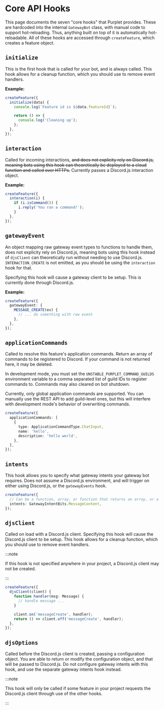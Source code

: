 # Core API Hooks

This page documents the seven "core hooks" that Purplet provides. These are hardcoded into the internal `GatewayBot` class, with manual code to support hot-reloading. Thus, anything built on top of it is automatically hot-reloadable. All of these hooks are accessed through `createFeature`, which creates a feature object.

## `initialize`

This is the first hook that is called for your bot, and is always called. This hook allows for a cleanup function, which you should use to remove event handlers.

**Example:**

```ts
createFeature({
  initialize(data) {
    console.log(`Feature id is ${data.featureId}`);

    return () => {
      console.log('Cleaning up');
    };
  },
});
```

## `interaction`

Called for incoming interactions, ~~and does not explicity rely on Discord.js, meaning bots using this hook can theoretically be deployed to a cloud function and called over HTTPs.~~ Currently passes a Discord.js interaction object.

**Example:**

```ts
createFeature({
  interaction(i) {
    if (i.isCommand()) {
      i.reply('You ran a command!');
    }
  },
});
```

## `gatewayEvent`

An object mapping raw gateway event types to functions to handle them, does not explicity rely on Discord.js, meaning bots using this hook instead of `djsClient` can theoretically run without needing to use Discord.js. `INTERACTION_CREATE` is not emitted, as you should be using the `interaction` hook for that.

Specifying this hook will cause a gateway client to be setup. This is currently done through Discord.js.

**Example:**

```ts
createFeature({
  gatewayEvent: {
    MESSAGE_CREATE(ev) {
      // ... do something with raw event
    },
  },
});
```

## `applicationCommands`

Called to resolve this feature's application commands. Return an array of commands to be registered to Discord. If your command is not returned here, it may be deleted.

In development mode, you must set the `UNSTABLE_PURPLET_COMMAND_GUILDS` environment variable to a comma separated list of guild IDs to register commands to. Commands may also cleared on bot shutdown.

Currently, only global application commands are supported. You can manually use the REST API to add guild-level ones, but this will interfere with development mode's behavior of overwriting commands.

```ts
createFeature({
  applicationCommands: [
    {
      type: ApplicationCommandType.ChatInput,
      name: 'hello',
      description: 'hello world',
    },
  ],
});
```

## `intents`

This hook allows you to specify what gateway intents your gateway bot requires. Does not assume a Discord.js environment, and will trigger on either using Discord.js, or the `gatewayEvents` hook.

```ts
createFeature({
  // Can be a function, array, or function that returns an array, or a single number.
  intents: GatewayIntentBits.MessageContent,
});
```

## `djsClient`

Called on load with a Discord.js client. Specifying this hook will cause the Discord.js client to be setup. This hook allows for a cleanup function, which you should use to remove event handlers.

:::note

If this hook is not specified anywhere in your project, a Discord.js client may not be created.

:::

```ts
createFeature({
  djsClient(client) {
    function handler(msg: Message) {
      // handle message ...
    }

    client.on('messageCreate', handler);
    return () => client.off('messageCreate', handler);
  },
});
```

## `djsOptions`

Called before the Discord.js client is created, passing a configuration object. You are able to return or modify the configuration object, and that will be passed to Discord.js. Do not configure gateway intents with this hook, and use the separate gateway intents hook instead.

:::note

This hook will only be called if some feature in your project requests the Discord.js client through use of the other hooks.

:::
